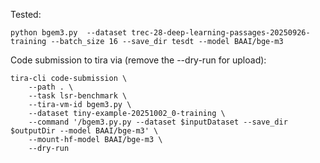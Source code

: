 Tested:
```
python bgem3.py  --dataset trec-28-deep-learning-passages-20250926-training --batch_size 16 --save_dir tesdt --model BAAI/bge-m3
```


Code submission to tira via (remove the --dry-run for upload):

```
tira-cli code-submission \
    --path . \
    --task lsr-benchmark \
    --tira-vm-id bgem3.py \
    --dataset tiny-example-20251002_0-training \
    --command '/bgem3.py.py --dataset $inputDataset --save_dir $outputDir --model BAAI/bge-m3' \
    --mount-hf-model BAAI/bge-m3 \
    --dry-run
```

